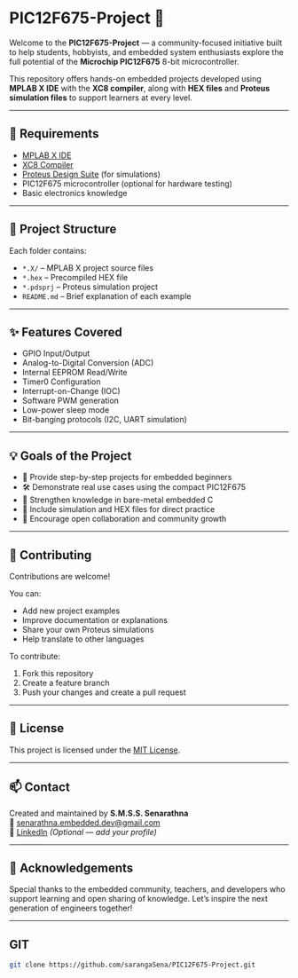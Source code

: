 # PIC12F675-Project 🚀

Welcome to the **PIC12F675-Project** — a community-focused initiative built to help students, hobbyists, and embedded system enthusiasts explore the full potential of the **Microchip PIC12F675** 8-bit microcontroller.

This repository offers hands-on embedded projects developed using **MPLAB X IDE** with the **XC8 compiler**, along with **HEX files** and **Proteus simulation files** to support learners at every level.

---

## 🔧 Requirements

- [MPLAB X IDE](https://www.microchip.com/en-us/tools-resources/develop/mplab-x-ide)
- [XC8 Compiler](https://www.microchip.com/en-us/tools-resources/develop/mplab-xc-compilers)
- [Proteus Design Suite](https://www.labcenter.com/) (for simulations)
- PIC12F675 microcontroller (optional for hardware testing)
- Basic electronics knowledge

---

## 📂 Project Structure

Each folder contains:

- `*.X/` – MPLAB X project source files
- `*.hex` – Precompiled HEX file
- `*.pdsprj` – Proteus simulation project
- `README.md` – Brief explanation of each example

---
## ✨ Features Covered

- GPIO Input/Output
- Analog-to-Digital Conversion (ADC)
- Internal EEPROM Read/Write
- Timer0 Configuration
- Interrupt-on-Change (IOC)
- Software PWM generation
- Low-power sleep mode
- Bit-banging protocols (I2C, UART simulation)

---

## 💡 Goals of the Project

- 📘 Provide step-by-step projects for embedded beginners
- 🛠️ Demonstrate real use cases using the compact PIC12F675
- 🧠 Strengthen knowledge in bare-metal embedded C
- 🧪 Include simulation and HEX files for direct practice
- 🤝 Encourage open collaboration and community growth

---

## 🤝 Contributing

Contributions are welcome!

You can:
- Add new project examples
- Improve documentation or explanations
- Share your own Proteus simulations
- Help translate to other languages

To contribute:
1. Fork this repository
2. Create a feature branch
3. Push your changes and create a pull request

---

## 📜 License

This project is licensed under the [MIT License](LICENSE).

---

## 📫 Contact

Created and maintained by **S.M.S.S. Senarathna**  
📧 senarathna.embedded.dev@gmail.com  
🔗 [LinkedIn](https://www.linkedin.com/in/saranga-senarathna-01989b54) *(Optional — add your profile)*

---

## 🙏 Acknowledgements

Special thanks to the embedded community, teachers, and developers who support learning and open sharing of knowledge. Let’s inspire the next generation of engineers together!

---
## GIT
```bash
git clone https://github.com/sarangaSena/PIC12F675-Project.git

